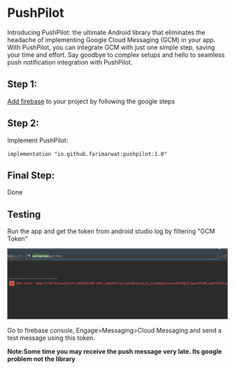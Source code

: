 # PushPilot
Introducing PushPilot: the ultimate Android library that eliminates the headache of implementing Google Cloud Messaging (GCM) in your app. With PushPilot, you can integrate GCM with just one simple step, saving your time and effort. Say goodbye to complex setups and hello to seamless push notification integration with PushPilot.

## Step 1:
<a href="https://firebase.google.com/docs/android/setup">Add firebase</a> to your project by following the google steps

## Step 2:
Implement PushPilot:
```
implementation "io.github.farimarwat:pushpilot:1.0"
```
## Final Step:
Done

## Testing
Run the app and get the token from android studio log by filtering "GCM Token"

<img src="https://github.com/farimarwat/PushPilot/blob/main/gcm_tokken.png" />

Go to firebase console, Engage>Messaging>Cloud Messaging and send a test message using this token.

**Note:Some time you may receive the push message very late. Its google problem not the library**
